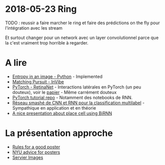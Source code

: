 # 2018-05-23 Ring
TODO : reussir a faire marcher le ring et faire des prédictions on the fly pour l'intégration avec les stream

Et surtout changer pour un network avec un layer convolutionnel parce que la c'est vraiment trop horrible à regarder.
# A lire
* [Entropy in an image - Python](http://bugra.github.io/work/notes/2014-05-16/entropy-perplexity-image-text/) - Implemented
* [Matching Pursuit - InVibe](http://blog.invibe.net/posts/2015-05-22-a-hitchhiker-guide-to-matching-pursuit.html)
* [PyTorch - RetinaNet](https://github.com/kuangliu/pytorch-retinanet/blob/master/fpn.py) - Interactions latérales en PyTorch (un peu douteux), voir le [papier](https://arxiv.org/abs/1708.02002) - Même carrément douteux
* [PyTorch tutorial repo](https://github.com/ritchieng/the-incredible-pytorch) - Notamment des notebooks de RNN.
* [Réseau smashé de CNN et RNN pour la classification multilabel](https://arxiv.org/pdf/1604.04573.pdf) - Sympathique en application et en théorie
* [A nice presentation about place cell using BiRNN](http://slideplayer.com/slide/10066142/)

# La présentation approche
* [Rules for a good poster](https://www.ncbi.nlm.nih.gov/pmc/articles/PMC1876493/)
* [NYU advice for posters](http://www.personal.psu.edu/drs18/postershow/)
* [Servier Images](https://smart.servier.com/)

